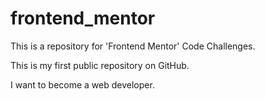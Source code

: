 # frontend_mentor
This is a repository for 'Frontend Mentor' Code Challenges.

This is my first public repository on GitHub.

I want to become a web developer.
